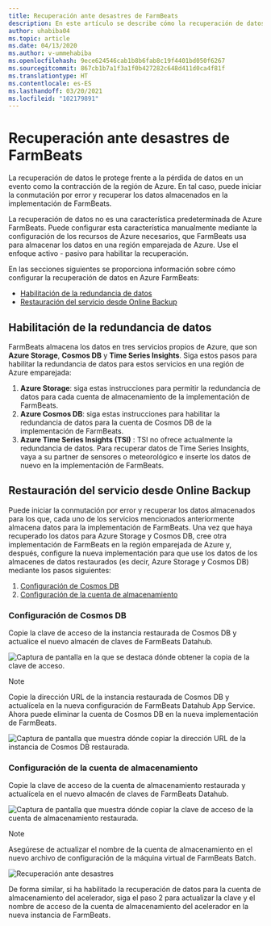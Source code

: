 ```yaml
---
title: Recuperación ante desastres de FarmBeats
description: En este artículo se describe cómo la recuperación de datos protege frente a la pérdida de datos.
author: uhabiba04
ms.topic: article
ms.date: 04/13/2020
ms.author: v-ummehabiba
ms.openlocfilehash: 9ece624546cab1b8b6fab8c19f4401bd050f6267
ms.sourcegitcommit: 867cb1b7a1f3a1f0b427282c648d411d0ca4f81f
ms.translationtype: HT
ms.contentlocale: es-ES
ms.lasthandoff: 03/20/2021
ms.locfileid: "102179891"
---
```

# <a name="disaster-recovery-for-farmbeats"></a>Recuperación ante desastres de FarmBeats

La recuperación de datos le protege frente a la pérdida de datos en un evento como la contracción de la región de Azure. En tal caso, puede iniciar la conmutación por error y recuperar los datos almacenados en la implementación de FarmBeats.

La recuperación de datos no es una característica predeterminada de Azure FarmBeats. Puede configurar esta característica manualmente mediante la configuración de los recursos de Azure necesarios, que FarmBeats usa para almacenar los datos en una región emparejada de Azure. Use el enfoque activo - pasivo para habilitar la recuperación.

En las secciones siguientes se proporciona información sobre cómo configurar la recuperación de datos en Azure FarmBeats:

- [Habilitación de la redundancia de datos](#enable-data-redundancy)
- [Restauración del servicio desde Online Backup](#restore-service-from-online-backup)


## <a name="enable-data-redundancy"></a>Habilitación de la redundancia de datos

FarmBeats almacena los datos en tres servicios propios de Azure, que son **Azure Storage**, **Cosmos DB** y **Time Series Insights**. Siga estos pasos para habilitar la redundancia de datos para estos servicios en una región de Azure emparejada:

1.  **Azure Storage**: siga estas instrucciones para permitir la redundancia de datos para cada cuenta de almacenamiento de la implementación de FarmBeats.
2.  **Azure Cosmos DB**: siga estas instrucciones para habilitar la redundancia de datos para la cuenta de Cosmos DB de la implementación de FarmBeats.
3.  **Azure Time Series Insights (TSI)** : TSI no ofrece actualmente la redundancia de datos. Para recuperar datos de Time Series Insights, vaya a su partner de sensores o meteorológico e inserte los datos de nuevo en la implementación de FarmBeats.

## <a name="restore-service-from-online-backup"></a>Restauración del servicio desde Online Backup

Puede iniciar la conmutación por error y recuperar los datos almacenados para los que, cada uno de los servicios mencionados anteriormente almacena datos para la implementación de FarmBeats. Una vez que haya recuperado los datos para Azure Storage y Cosmos DB, cree otra implementación de FarmBeats en la región emparejada de Azure y, después, configure la nueva implementación para que use los datos de los almacenes de datos restaurados (es decir, Azure Storage y Cosmos DB) mediante los pasos siguientes:

1. [Configuración de Cosmos DB](#configure-cosmos-db)
2. [Configuración de la cuenta de almacenamiento](#configure-storage-account)


### <a name="configure-cosmos-db"></a>Configuración de Cosmos DB

Copie la clave de acceso de la instancia restaurada de Cosmos DB y actualice el nuevo almacén de claves de FarmBeats Datahub.


  ![Captura de pantalla en la que se destaca dónde obtener la copia de la clave de acceso.](./media/disaster-recovery-for-farmbeats/key-vault-secrets.png)

> [!NOTE]
> Copie la dirección URL de la instancia restaurada de Cosmos DB y actualícela en la nueva configuración de FarmBeats Datahub App Service. Ahora puede eliminar la cuenta de Cosmos DB en la nueva implementación de FarmBeats.

  ![Captura de pantalla que muestra dónde copiar la dirección URL de la instancia de Cosmos DB restaurada.](./media/disaster-recovery-for-farmbeats/configuration.png)

### <a name="configure-storage-account"></a>Configuración de la cuenta de almacenamiento

Copie la clave de acceso de la cuenta de almacenamiento restaurada y actualícela en el nuevo almacén de claves de FarmBeats Datahub.

![Captura de pantalla que muestra dónde copiar la clave de acceso de la cuenta de almacenamiento restaurada.](./media/disaster-recovery-for-farmbeats/key-vault-7-secrets.png)

>[!NOTE]
> Asegúrese de actualizar el nombre de la cuenta de almacenamiento en el nuevo archivo de configuración de la máquina virtual de FarmBeats Batch.

![Recuperación ante desastres](./media/disaster-recovery-for-farmbeats/batch-prep-files.png)

De forma similar, si ha habilitado la recuperación de datos para la cuenta de almacenamiento del acelerador, siga el paso 2 para actualizar la clave y el nombre de acceso de la cuenta de almacenamiento del acelerador en la nueva instancia de FarmBeats.
